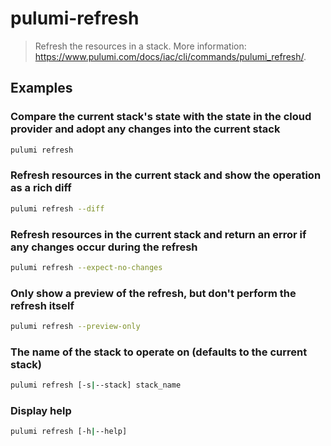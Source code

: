 # pulumi-refresh

> Refresh the resources in a stack. More information: <https://www.pulumi.com/docs/iac/cli/commands/pulumi_refresh/>.

## Examples

### Compare the current stack's state with the state in the cloud provider and adopt any changes into the current stack

```bash
pulumi refresh
```

### Refresh resources in the current stack and show the operation as a rich diff

```bash
pulumi refresh --diff
```

### Refresh resources in the current stack and return an error if any changes occur during the refresh

```bash
pulumi refresh --expect-no-changes
```

### Only show a preview of the refresh, but don't perform the refresh itself

```bash
pulumi refresh --preview-only
```

### The name of the stack to operate on (defaults to the current stack)

```bash
pulumi refresh [-s|--stack] stack_name
```

### Display help

```bash
pulumi refresh [-h|--help]
```
